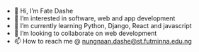 - 👋 Hi, I’m Fate Dashe
- 👀 I’m interested in software, web and app development
- 🌱 I’m currently learning Python, Django, React and javascript 
- 💞️ I’m looking to collaborate on web development
- 📫 How to reach me @ nungnaan.dashe@st.futminna.edu.ng

<!---
Archangel/Archangel is a ✨ special ✨ repository because its `README.md` (this file) appears on your GitHub profile.
You can click the Preview link to take a look at your changes.
--->
